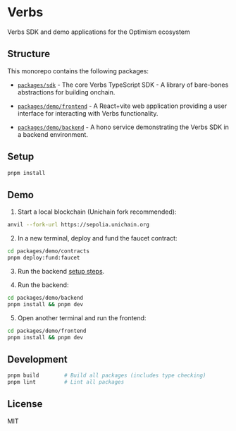 # Verbs

Verbs SDK and demo applications for the Optimism ecosystem

## Structure

This monorepo contains the following packages:

- [`packages/sdk`](./packages/sdk) - The core Verbs TypeScript SDK - A library of bare-bones abstractions for building onchain.

- [`packages/demo/frontend`](./packages/demo/frontend) - A React+vite web application providing a user interface for interacting with Verbs functionality.

- [`packages/demo/backend`](./packages/demo/backend) - A hono service demonstrating the Verbs SDK in a backend environment.

## Setup

```bash
pnpm install
```

## Demo

1. Start a local blockchain (Unichain fork recommended):

```bash
anvil --fork-url https://sepolia.unichain.org
```

2. In a new terminal, deploy and fund the faucet contract:

```bash
cd packages/demo/contracts
pnpm deploy:fund:faucet
```

3. Run the backend [setup steps](./packages/demo/backend/README.md).

4. Run the backend:

```bash
cd packages/demo/backend
pnpm install && pnpm dev
```

5. Open another terminal and run the frontend:

```bash
cd packages/demo/frontend
pnpm install && pnpm dev
```

## Development

```bash
pnpm build        # Build all packages (includes type checking)
pnpm lint         # Lint all packages
```

## License

MIT

